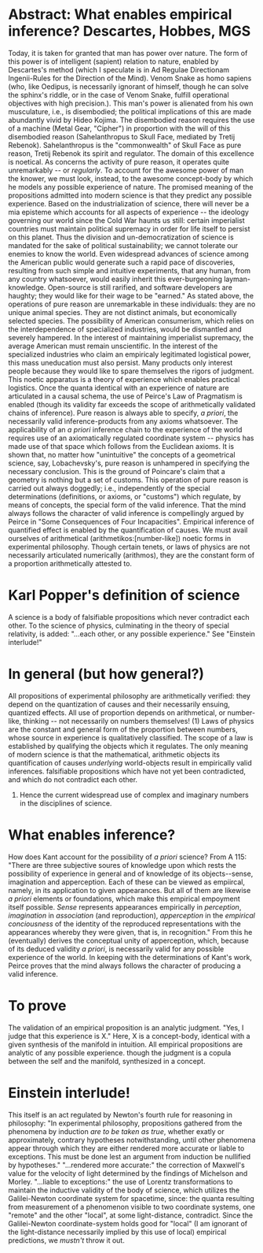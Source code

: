 # Abstract: What enables empirical inference? Descartes, Hobbes, MGS
Today, it is taken for granted that man has power over nature. The form of this power is of intelligent (sapient) relation to nature, enabled by Descartes's method (which I speculate is in Ad Regulae Directionam Ingenii-Rules for the Direction of the Mind). Venom Snake as homo sapiens (who, like Oedipus, is necessarily ignorant of himself, though he can solve the sphinx's riddle, or in the case of Venom Snake, fulfill operational objectives with high precision.). This man's power is alienated from his own musculature, i.e., is disembodied; the political implications of this are made abundantly vivid by Hideo Kojima. The disembodied reason requires the use of a machine (Metal Gear, "Cipher") in proportion with the will of this disembodied reason (Sahelanthropus to Skull Face, mediated by Tretij Rebenok). Sahelanthropus is the "commonwealth" of Skull Face as pure reason, Tretij Rebenok its spirit and regulator. The domain of this excellence is noetical. As concerns the activity of pure reason, it operates quite unremarkably -- or *regularly*. To account for the awesome power of man the knower, we must look, instead, to the awesome concept-body by which he models any possible experience of nature. The promised meaning of the propositions admitted into modern science is that they predict any possible experience. Based on the industrialization of science, there will never be a mia episteme which accounts for all aspects of experience -- the ideology governing our world since the Cold War haunts us still: certain imperialist countries must maintain political supremacy in order for life itself to persist on this planet. Thus the division and un-democratization of science is mandated for the sake of political sustainability; we cannot tolerate our enemies to know the world. Even widespread advances of science among the American public would generate such a rapid pace of discoveries, resulting from such simple and intuitive experiments, that any human, from any country whatsoever, would easily inherit this ever-burgeoning layman-knowledge. Open-source is still rarified, and software developers are haughty; they would like for their wage to be "earned." As stated above, the operations of pure reason are unremarkable in these individuals: they are no unique animal species. They are not distinct animals, but economically selected species. The possibility of American consumerism, which relies on the interdependence of specialized industries, would be dismantled and severely hampered. In the interest of maintaining imperialist supremacy, the average American must remain unscientific. In the interest of the specialized industries who claim an empiricaly legitimated logistical power, this mass uneducation must also persist. Many products only interest people because they would like to spare themselves the rigors of judgment. This noetic apparatus is a theory of experience which enables practical logistics. Once the quanta identical with an experience of nature are articulated in a causal schema, the use of Peirce's Law of Pragmatism is enabled (though its validity far exceeds the scope of arithmetically validated chains of inference). Pure reason is always able to specify, *a priori*, the necessarily valid inference-products from any axioms whatsoever. The applicability of an *a priori* inference chain to the experience of the world requires use of an axiomatically regulated coordinate system -- physics has made use of that space which follows from the Euclidean axioms. It is shown that, no matter how "unintuitive" the concepts of a geometrical science, say, Lobachevsky's, pure reason is unhampered in specifying the necessary conclusion. This is the ground of Poincare's claim that a geometry is nothing but a set of customs. This operation of pure reason is carried out always doggedly; i.e., independently of the special determinations (definitions, or axioms, or "customs") which regulate, by means of concepts, the special form of the valid inference. That the mind always follows the character of valid inference is compellingly argued by Peirce in "Some Consequences of Four Incapacities".
Empirical inference of quantified effect is enabled by the quantification of causes. We must avail ourselves of arithmetical (arithmetikos:[number-like]) noetic forms in experimental philosophy. Though certain tenets, or laws of physics are not necessarily articulated numerically (arithmos), they are the constant form of a proportion arithmetically attested to.

# Karl Popper's definition of science
A science is a body of falsifiable propositions which never contradict each other. To the science of physics, culminating in the theory of special relativity, is added: "...each other, or any possible experience." See "Einstein interlude!"

# In general (but how general?)
All propositions of experimental philosophy are arithmetically verified: they depend on the quantization of causes and their necessarily ensuing, quantized effects. All use of proportion depends on arithmetical, or number-like, thinking -- not necessarily on numbers themselves! (1) Laws of physics are the constant and general form of the proportion between numbers, whose source in experience is qualitatively classified. The scope of a law is established by qualifying the objects which it regulates. The only meaning of modern science is that the mathematical, arithmetic objects its quantification of causes *underlying* world-objects result in empirically valid inferences. falsifiable propositions which have not yet been contradicted, and which do not contradict each other. 

1. Hence the current widespread use of complex and imaginary numbers in the disciplines of science. 

# What enables inference?
How does Kant account for the possibility of *a priori* science?  From A 115: "There are three subjective soures of knowledge upon which rests the possibility of experience in general and of knowledge of its objects--sense, imagination and apperception. Each of these can be viewed as empiircal, namely, in its application to given appearances. But all of them are likewise *a priori* elements or foundations, which make this empirical empoyment itself possible. *Sense* represents appearances empirically in *perception*, *imagination* in *association* (and reproduction), *apperception* in the *empirical conciousness* of the identity of the reproduced representations with the appearances whereby they were given, that is, in recognition." From this he (eventually) derives the conceptual unity of apperception, which, because of its deduced validity *a priori*, is necessarily valid for any possible experience of the world. In keeping with the determinations of Kant's work, Peirce proves that the mind always follows the character of producing a valid inference. 


# To prove

The validation of an empirical proposition is an analytic judgment. "Yes, I judge that this experience is X." Here, X is a concept-body, identical with a given synthesis of the manifold in intuition. All empirical propositions are analytic of any possible experience. though the judgment is a copula between the self and the manifold, synthesized in a concept.

# Einstein interlude!
This itself is an act regulated by Newton's fourth rule for reasoning in philosophy: "In experimental philosophy, propositions gathered from the phenomena by induction *are to be taken as true*, whether exatly or approximately, contrary hypotheses notwithstanding, until other phenomena appear through which they are either rendered more accurate or liable to exceptions. This must be done lest an argument from induction be nullified by hypotheses." 
"...rendered more accurate:" the correction of Maxwell's value for the velocity of light determined by the findings of Michelson and Morley. "...liable to exceptions:" the use of Lorentz transformations to maintain the inductive validity of the body of science, which utilizes the Galilei-Newton coordinate system for spacetime, since: the quanta resulting from measurement of a phenomenon visible to two coordinate systems, one "remote" and the other "local", at some light-distance, contradict. Since the Galilei-Newton coordinate-system holds good for "local" (I am ignorant of the light-distance necessarily implied by this use of local) empirical predictions, we *mustn't* throw it out.

